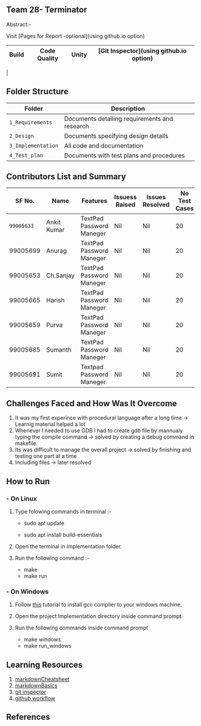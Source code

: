  ## Team 28- Terminator
Abstract:-




Visit [Pages for Report -optional](using github.io option)

| Build                                                                                                                                                                                     | Code Quality                                                                                                                                                                                                                                                                                                                                                                                                                                                                                                                                                                                                                                                                                                                                                                                 | Unity                                                                                                                                                                                                 | [Git Inspector](using github.io option)                                                                                                                                                                      |
| ----------------------------------------------------------------------------------------------------------------------------------------------------------------------------------------- | -------------------------------------------------------------------------------------------------------------------------------------------------------------------------------------------------------------------------------------------------------------------------------------------------------------------------------------------------------------------------------------------------------------------------------------------------------------------------------------------------------------------------------------------------------------------------------------------------------------------------------------------------------------------------------------------------------------------------------------------------------------------------------------------- | ----------------------------------------------------------------------------------------------------------------------------------------------------------------------------------------------------- | ------------------------------------------------------------------------------------------------------------------------------------------------------------------------------------------------------------ |
|
## Folder Structure

| Folder             | Description                                   |
| ------------------ | --------------------------------------------- |
| `1_Requirements`   | Documents detailing requirements and research |
| `2_Design`         | Documents specifying design details           |
| `3_Implementation` | All code and documentation                    |
| `4_Test_plan`      | Documents with test plans and procedures      |

## Contributors List and Summary

| SF No.   | Name        | Features                 | Issuess Raised | Issues Resolved | No Test Cases | Test Case Pass |
| -------- | ----------- | ------------------------ | -------------- | --------------- | ------------- | -------------- |
| `99005633` | Ankit Kumar | TextPad Password Maneger | Nil            | Nil             | 20            | 20             |
   99005699  | Anurag      |TextPad Password Maneger           |Nil             |Nil              |20             |20
   99005653|Ch.Sanjay|TextPad Password Maneger|Nil|Nil|20|20
   99005665|Harish|TextPad Password Maneger|Nil|Nil|20|20
   99005659|Purva|TextPad Password Maneger|Nil|Nil|20|20
   99005685|Sumanth|TextPad Password Maneger|Nil|Nil|20|20
   99005691|Sumit|Textpad Password Maneger|Nil|Nil|20|20
   
## Challenges Faced and How Was It Overcome

1. It was my first experince with procedural language after a long time -> Learnig material helped a lot
2. Whenever I needed to use GDB I had to create gdb file by mannualy typing the compile command -> solved by creating a debug command in makefile.
3. Its was difficult to manage the overall project -> solved by finishing and testing one part at a time
4. Including files -> later resolved

## How to Run

### - On Linux

1. Type folowing commands in terminal :-

   - sudo apt update

   - sudo apt install build-essentials

2. Open the terminal in Implementation folder.
3. Run the following command :-

   - make
   - make run

### - On Windows

1. Follow [this](https://code.visualstudio.com/docs/languages/cpp) tutorial to install gcc compiler to your windows machine.

2. Open the project Implementation directory inside command prompt.
3. Run the following commands inside command prompt
   - make windows
   - make run_windows

## Learning Resources

1. [markdownCheatsheet](https://github.com/adam-p/markdown-here/wiki/Markdown-Cheatsheet)
2. [markdownBasics](https://guides.github.com/features/mastering-markdown/)
3. [git inspector](https://github.com/ejwa/gitinspector.git)
4. [github workflow](https://docs.github.com/en/actions/learn-github-action)

## References
